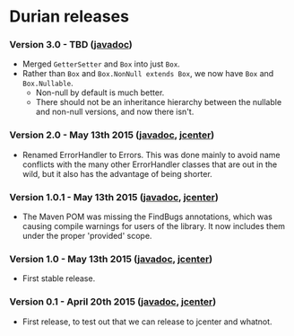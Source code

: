 # Durian releases

### Version 3.0 - TBD ([javadoc](http://diffplug.github.io/durian/javadoc/snapshot/))

* Merged `GetterSetter` and `Box` into just `Box`.
* Rather than `Box` and `Box.NonNull extends Box`, we now have `Box` and `Box.Nullable`.
	+ Non-null by default is much better.
	+ There should not be an inheritance hierarchy between the nullable and non-null versions, and now there isn't.

### Version 2.0 - May 13th 2015 ([javadoc](http://diffplug.github.io/durian/javadoc/2.0/), [jcenter](https://bintray.com/diffplug/opensource/durian/2.0/view))

* Renamed ErrorHandler to Errors.  This was done mainly to avoid name conflicts with the many other ErrorHandler classes that are out in the wild, but it also has the advantage of being shorter.

### Version 1.0.1 - May 13th 2015 ([javadoc](http://diffplug.github.io/durian/javadoc/1.0.1/), [jcenter](https://bintray.com/diffplug/opensource/durian/1.0.1/view))

* The Maven POM was missing the FindBugs annotations, which was causing compile warnings for users of the library.  It now includes them under the proper 'provided' scope.

### Version 1.0 - May 13th 2015 ([javadoc](http://diffplug.github.io/durian/javadoc/1.0/), [jcenter](https://bintray.com/diffplug/opensource/durian/1.0/view))

* First stable release.

### Version 0.1 - April 20th 2015 ([javadoc](http://diffplug.github.io/durian/javadoc/0.1/), [jcenter](https://bintray.com/diffplug/opensource/durian/0.1/view))

* First release, to test out that we can release to jcenter and whatnot.
